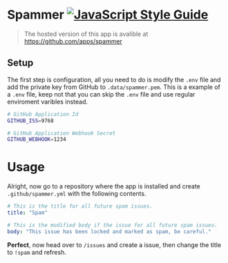 # Spammer [![JavaScript Style Guide](https://img.shields.io/badge/code_style-standard-brightgreen.svg)](https://standardjs.com)
> The hosted version of this app is avalible at https://github.com/apps/spammer
## Setup
The first step is configuration, all you need to do is modify the `.env` file and add the private key from GitHub to `.data/spammer.pem`. This is a example of a `.env` file, keep not that you can skip the `.env` file and use regular enviroment varibles instead.
```bash
# GitHub Application Id
GITHUB_ISS=9768

# GitHub Application Webhook Secret
GITHUB_WEBHOOK=1234
```

# Usage
Alright, now go to a repository where the app is installed and create `.github/spammer.yml` with the following contents.
```yaml
# This is the title for all future spam issues.
title: "Spam"

# This is the modified body if the issue for all future spam issues.
body: "This issue has been locked and marked as spam, be careful."
```
**Perfect**, now head over to `/issues` and create a issue, then change the title to `!spam` and refresh.

